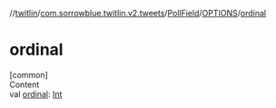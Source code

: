 //[twitlin](../../../index.md)/[com.sorrowblue.twitlin.v2.tweets](../../index.md)/[PollField](../index.md)/[OPTIONS](index.md)/[ordinal](ordinal.md)



# ordinal  
[common]  
Content  
val [ordinal](ordinal.md): [Int](https://kotlinlang.org/api/latest/jvm/stdlib/kotlin/-int/index.html)  



